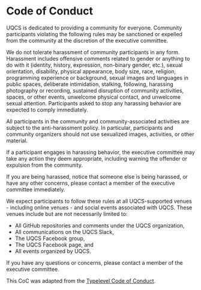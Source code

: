 # Code of Conduct

UQCS is dedicated to providing a community for everyone. Community participants violating the following rules may be sanctioned or expelled from the community at the discretion of the executive committee.

We do not tolerate harassment of community participants in any form. Harassment includes offensive comments related to gender or anything to do with it (identity, history, expression, non-binary gender, etc.), sexual orientation, disability, physical appearance, body size, race, religion, programming experience or background, sexual images and languages in public spaces, deliberate intimidation, stalking, following, harassing photography or recording, sustained disruption of community activities, spaces, or other events, unwelcome physical contact, and unwelcome sexual attention. Participants asked to stop any harassing behavior are expected to comply immediately.

All participants in the community and community-associated activities are subject to the anti-harassment policy. In particular, participants and community organizers should not use sexualized images, activities, or other material.

If a participant engages in harassing behavior, the executive committee may take any action they deem appropriate, including warning the offender or expulsion from the community.

If you are being harassed, notice that someone else is being harassed, or have any other concerns, please contact a member of the executive committee immediately.

We expect participants to follow these rules at all UQCS-supported venues - including online venues - and social events associated with UQCS. These venues include but are not necessarily limited to:

- All GitHub repositories and comments under the UQCS organization,
- All communications on the UQCS Slack,
- The UQCS Facebook group,
- The UQCS Facebook page, and 
- All events organized by UQCS.

If you have any questions or concerns, please contact a member of the executive committee.

This CoC was adapted from the [Typelevel Code of Conduct](https://typelevel.org/conduct).

